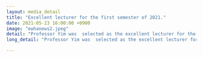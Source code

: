 ```yaml
---
layout: media_detail
title: "Excellent lecturer for the first semester of 2021."
date: 2021-05-23 16:00:00 +0900
image: "ewhanews2.jpeg"
detail: "Professor Yim was  selected as the excellent lecturer for the first semester of 2021 and was awarded the Excellence in Teaching Award on March 30. "
long_detail: "Professor Yim was  selected as the excellent lecturer for the first semester of 2021 and was awarded the Excellence in Teaching Award on March 30. Professor Yim focused on improving students' understanding by dividing the lecture into short videos and drawing cartoons related to the contents of the class. 'Considering the students' concentration time, I tried to reduce the amount of class duration and deliver only the core,' she said. In the K-MOOC lecture 'Children's outstanding language learning abilities - approach from bilinguals,' Professor Yim brought videos of her children and used them as examples. Professor Yim said, 'The students had fun because they actually had a chance to watch the child babbling and talking in sentences. 허유하, '1학기 강의우수교원 선발, 명강의 뒤 숨겨진 노력' 이대학보, 23-May-2021. [online]. Available: http://inews.ewha.ac.kr/news/articleView.html?idxno=32819"

---
```


